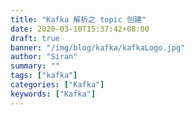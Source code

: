 ```yaml
---
title: "Kafka 解析之 topic 创建"
date: 2020-03-10T15:37:42+08:00
draft: true
banner: "/img/blog/kafka/kafkaLogo.jpg"
author: "Siran"
summary: ""
tags: ["kafka"]
categories: ["Kafka"]
keywords: ["Kafka"]
---
```



